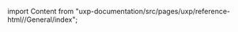 
import Content from "uxp-documentation/src/pages/uxp/reference-html//General/index";

<Content query="product=photoshop"/>
